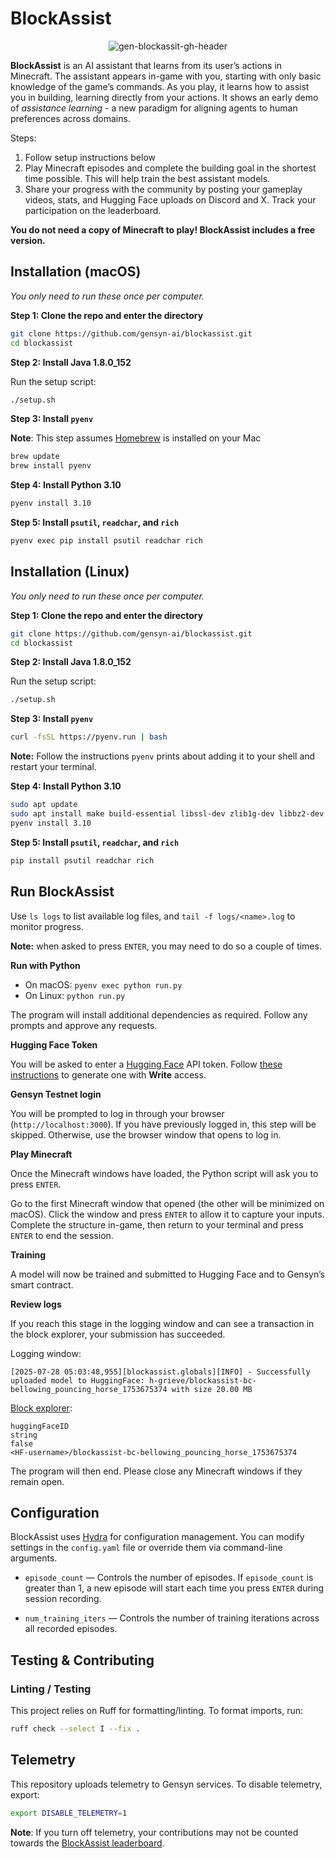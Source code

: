 # BlockAssist

<div align="center">

![gen-blockassit-gh-header](splash.png)

</div>

**BlockAssist** is an AI assistant that learns from its user’s actions in Minecraft. The assistant appears in-game with you, starting with only basic knowledge of the game’s commands. As you play, it learns how to assist you in building, learning directly from your actions. It shows an early demo of _assistance learning_ - a new paradigm for aligning agents to human preferences across domains.

Steps:
1. Follow setup instructions below
2. Play Minecraft episodes and complete the building goal in the shortest time possible.  This will help train the best assistant models.
3. Share your progress with the community by posting your gameplay videos, stats, and Hugging Face uploads on Discord and X. Track your participation on the leaderboard.

**You do not need a copy of Minecraft to play! BlockAssist includes a free version.**

## Installation (macOS)

*You only need to run these once per computer.*

**Step 1: Clone the repo and enter the directory**

```bash
git clone https://github.com/gensyn-ai/blockassist.git
cd blockassist
```

**Step 2: Install Java 1.8.0_152**

Run the setup script:

```bash
./setup.sh
```

**Step 3: Install `pyenv`**

**Note**: This step assumes [Homebrew](https://brew.sh/) is installed on your Mac

```bash
brew update
brew install pyenv
```

**Step 4: Install Python 3.10**

```bash
pyenv install 3.10
```

**Step 5: Install `psutil`, `readchar`, and `rich`**

```bash
pyenv exec pip install psutil readchar rich
```

## Installation (Linux)

*You only need to run these once per computer.*

**Step 1: Clone the repo and enter the directory**

```bash
git clone https://github.com/gensyn-ai/blockassist.git
cd blockassist
```

**Step 2: Install Java 1.8.0_152**

Run the setup script:

```bash
./setup.sh
```

**Step 3: Install `pyenv`**

```bash
curl -fsSL https://pyenv.run | bash
```

**Note:** Follow the instructions `pyenv` prints about adding it to your shell and restart your terminal.

**Step 4: Install Python 3.10**

```bash
sudo apt update
sudo apt install make build-essential libssl-dev zlib1g-dev libbz2-dev libreadline-dev libsqlite3-dev curl git libncursesw5-dev xz-utils tk-dev libxml2-dev libxmlsec1-dev libffi-dev liblzma-dev # Dependencies for Python installation
pyenv install 3.10
```

**Step 5: Install `psutil`, `readchar`, and `rich`**

```bash
pip install psutil readchar rich
```

## Run BlockAssist

Use `ls logs` to list available log files, and `tail -f logs/<name>.log` to monitor progress. 

**Note:** when asked to press `ENTER`, you may need to do so a couple of times.

**Run with Python**

* On macOS: `pyenv exec python run.py`
* On Linux: `python run.py`

The program will install additional dependencies as required. Follow any prompts and approve any requests.

**Hugging Face Token**

You will be asked to enter a [Hugging Face](https://huggingface.co) API token. Follow [these instructions](https://huggingface.co/docs/hub/en/security-tokens) to generate one with **Write** access.


**Gensyn Testnet login**

You will be prompted to log in through your browser (`http://localhost:3000`). If you have previously logged in, this step will be skipped. Otherwise, use the browser window that opens to log in.


**Play Minecraft**

Once the Minecraft windows have loaded, the Python script will ask you to press `ENTER`.

Go to the first Minecraft window that opened (the other will be minimized on macOS). Click the window and press `ENTER` to allow it to capture your inputs. Complete the structure in-game, then return to your terminal and press `ENTER` to end the session.


**Training**

A model will now be trained and submitted to Hugging Face and to Gensyn’s smart contract.

**Review logs**

If you reach this stage in the logging window and can see a transaction in the block explorer, your submission has succeeded.

Logging window:

```
[2025-07-28 05:03:48,955][blockassist.globals][INFO] - Successfully uploaded model to HuggingFace: h-grieve/blockassist-bc-bellowing_pouncing_horse_1753675374 with size 20.00 MB
```

[Block explorer](https://gensyn-testnet.explorer.alchemy.com/address/0xE2070109A0C1e8561274E59F024301a19581d45c?tab=logs):

```
huggingFaceID
string
false
<HF-username>/blockassist-bc-bellowing_pouncing_horse_1753675374
```

The program will then end. Please close any Minecraft windows if they remain open.


## Configuration

BlockAssist uses [Hydra](https://github.com/facebookresearch/hydra) for configuration management. You can modify settings in the `config.yaml` file or override them via command-line arguments.


- `episode_count` — Controls the number of episodes. If `episode_count` is greater than 1, a new episode will start each time you press `ENTER` during session recording.

- `num_training_iters` — Controls the number of training iterations across all recorded episodes.


## Testing & Contributing

### Linting / Testing

This project relies on Ruff for formatting/linting. To format imports, run:


```bash
ruff check --select I --fix .
```

## Telemetry

This repository uploads telemetry to Gensyn services. To disable telemetry, export:

```bash
export DISABLE_TELEMETRY=1
```

**Note**: If you turn off telemetry, your contributions may not be counted towards the [BlockAssist leaderboard](https://dashboard.gensyn.ai).

